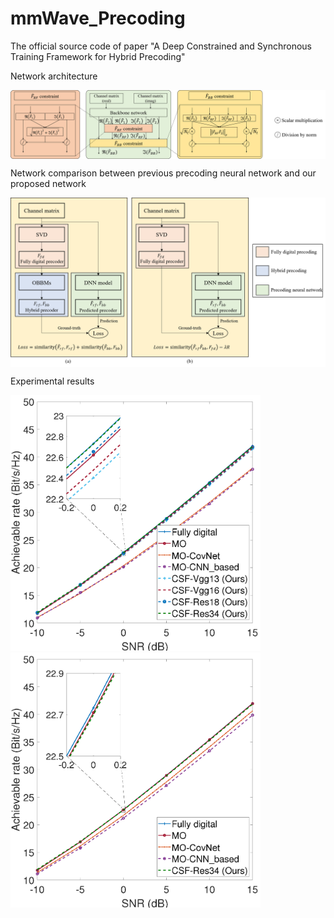 # mmWave_Precoding
The official source code of paper "A Deep Constrained and Synchronous Training Framework for Hybrid Precoding"

Network architecture

<img src='Net_postproc.png' width='800' alt="" align=center />

Network comparison between previous precoding neural network and our proposed network

<img src='Net_comp.png' width='800' alt="" align=center />

Experimental results

<img src='CNN_based_SEvsSNR_NtRF3_azi60_ele20_cluster4.png' width='400' alt="" /> <img src='CNN_based_SEvsSNR_NtRF4_azi60_ele20_cluster4.png' width='400' alt="" />
